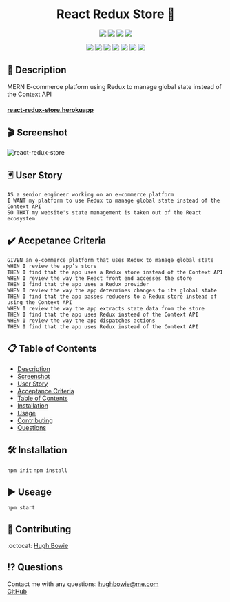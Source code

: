 <h1 align="center">React Redux Store 🚀</h1>

<p align="center">
    <img src="https://img.shields.io/github/repo-size/hugh-bowie/react-redux-store" />
    <img src="https://img.shields.io/github/languages/top/hugh-bowie/react-redux-store"  />
    <img src="https://img.shields.io/github/issues/hugh-bowie/react-redux-store" />
    <img src="https://img.shields.io/github/last-commit/hugh-bowie/react-redux-store" >

</p>
<p align="center">
    <img src="https://img.shields.io/badge/React-0099ff"  />
    <img src="https://img.shields.io/badge/Apollo_Server-33cc33" />
    <img src="https://img.shields.io/badge/Express-orange" />
    <img src="https://img.shields.io/badge/graphQL-99ccff"  />
    <img src="https://img.shields.io/badge/Jsonwebtoken-99ff99"  />
    <img src="https://img.shields.io/badge/redux-blueviolet"  />
    <img src="https://img.shields.io/badge/mongoose-ff4d4d"  />
</p>

## 📓 Description

MERN E-commerce platform using Redux to manage global state instead of the
Context API

#### [react-redux-store.herokuapp](https://hb-react-redux-store.herokuapp.com/)

## 🎬 Screenshot

![react-redux-store](./assets/react-redux-store.gif)

## 🃏 User Story

```
AS a senior engineer working on an e-commerce platform
I WANT my platform to use Redux to manage global state instead of the Context API
SO THAT my website's state management is taken out of the React ecosystem
```

## ✔️ Accpetance Criteria

```
GIVEN an e-commerce platform that uses Redux to manage global state
WHEN I review the app’s store
THEN I find that the app uses a Redux store instead of the Context API
WHEN I review the way the React front end accesses the store
THEN I find that the app uses a Redux provider
WHEN I review the way the app determines changes to its global state
THEN I find that the app passes reducers to a Redux store instead of using the Context API
WHEN I review the way the app extracts state data from the store
THEN I find that the app uses Redux instead of the Context API
WHEN I review the way the app dispatches actions
THEN I find that the app uses Redux instead of the Context API
```

## 📋 Table of Contents

- [Description](#description)
- [Screenshot](#Screenshot)
- [User Story](#user-story)
- [Acceptance Criteria](#acceptance-criteria)
- [Table of Contents](#table-of-contents)
- [Installation](#installation)
- [Usage](#usage)
- [Contributing](#contributing)
- [Questions](#questions)

## 🛠 Installation

`npm init` `npm install`

## ▶️ Useage

`npm start`

## 🍻 Contributing

:octocat: [Hugh Bowie](https://github.com/hugh-bowie)

## ⁉️ Questions

Contact me with any questions:
[hughbowie@me.com](mailto:hughbowie@me.com)<br />[GitHub](https://github.com/hugh-bowie)<br />
